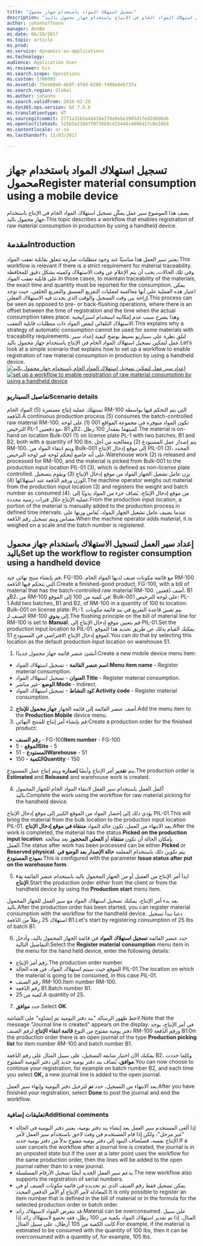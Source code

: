 ```yaml
---
title: "تسجيل استهلاك المواد باستخدام جهاز محمول"
description: "يصف هذا الموضوع سير عمل يمكّن تسجيل استهلاك المواد الخام في الإنتاج باستخدام جهاز محمول باليد."
author: johanhoffmann
manager: AnnBe
ms.date: 06/20/2017
ms.topic: article
ms.prod: 
ms.service: dynamics-ax-applications
ms.technology: 
audience: Application User
ms.reviewer: bis
ms.search.scope: Operations
ms.custom: 1706093
ms.assetid: 75ee68e0-4b9f-4f4d-b286-f498e0eb73fa
ms.search.region: Global
ms.author: johanho
ms.search.validFrom: 2016-02-28
ms.dyn365.ops.version: AX 7.0.0
ms.translationtype: HT
ms.sourcegitcommit: 2771a31b5a4d418a27de0ebe1945d1fed2d8d6d6
ms.openlocfilehash: 525b5a21047f0f39b9cd15448c4096d17c0e2dbd
ms.contentlocale: ar-sa
ms.lasthandoff: 11/03/2017

---
```


# <a name="register-material-consumption-using-a-mobile-device"></a><span data-ttu-id="f3851-103">تسجيل استهلاك المواد باستخدام جهاز محمول</span><span class="sxs-lookup"><span data-stu-id="f3851-103">Register material consumption using a mobile device</span></span>
<span data-ttu-id="f3851-104">يصف هذا الموضوع سير عمل يمكّن تسجيل استهلاك المواد الخام في الإنتاج باستخدام جهاز محمول باليد.</span><span class="sxs-lookup"><span data-stu-id="f3851-104">This topic describes a workflow that enables registration of raw material consumption in production by using a handheld device.</span></span>

<a name="introduction"></a><span data-ttu-id="f3851-105">مقدمة</span><span class="sxs-lookup"><span data-stu-id="f3851-105">Introduction</span></span>
------------

<span data-ttu-id="f3851-106">يعتبر سير العمل هذا مناسبًا عند وجود متطلبات صارمة تتعلق بقابلية تعقب المواد.</span><span class="sxs-lookup"><span data-stu-id="f3851-106">This workflow is relevant if there is a strict requirement for material traceability.</span></span> <span data-ttu-id="f3851-107">وفي تلك الحالات، يجب أن يتم الإعلام عن وقت الاستهلاك وكميته بشكل دقيق للمحافظة على قابلية تعقب المواد.</span><span class="sxs-lookup"><span data-stu-id="f3851-107">In those cases, to maintain traceability of the materials, the exact time and quantity must be reported for the consumption.</span></span> <span data-ttu-id="f3851-108">يمكن اعتبار هذه العملية على أنها معاكسة لعمليات التفريغ المسبق والتفريغ الخلفي، حيث توجد إزاحة بين وقت التسجيل والوقت الذي يحدث فيه الاستهلاك الفعلي.</span><span class="sxs-lookup"><span data-stu-id="f3851-108">This process can be seen as opposed to pre- or back-flushing operations, where there is an offset between the time of registration and the time when the actual consumption takes place.</span></span> <span data-ttu-id="f3851-109">وهذا يشرح سبب عدم إمكانية استخدام استراتيجية الاستهلاك التلقائي لبعض المواد ذات متطلبات قابلية التعقب.</span><span class="sxs-lookup"><span data-stu-id="f3851-109">This explains why a strategy of automatic consumption cannot be used for some materials with traceability requirements.</span></span> <span data-ttu-id="f3851-110">لنلقِ نظرة على سيناريو بسيط يوضح كيفية إعداد سير عمل لتمكين تسجيل استهلاك المواد الخام في الإنتاج باستخدام جهاز محمول باليد.</span><span class="sxs-lookup"><span data-stu-id="f3851-110">Let’s look at a simple scenario that explains how to set up a workflow to enable registration of raw material consumption in production by using a handheld device.</span></span> <span data-ttu-id="f3851-111">[![إعداد سير عمل لتمكين تسجيل استهلاك المواد الخام باستخدام جهاز محمول باليد](./media/scenario3.png)](./media/scenario3.png)</span><span class="sxs-lookup"><span data-stu-id="f3851-111">[![set up a workflow to enable registration of raw material consumption by using a handheld device](./media/scenario3.png)](./media/scenario3.png)</span></span>

### <a name="scenario-details"></a><span data-ttu-id="f3851-112">تفاصيل السيناريو</span><span class="sxs-lookup"><span data-stu-id="f3851-112">Scenario details</span></span>

<span data-ttu-id="f3851-113">تستهلك عملية إنتاج مستمرة (5) المواد الخام RM-100 التي يتم التحكم فيها بواسطة الدُفعة.</span><span class="sxs-lookup"><span data-stu-id="f3851-113">A continuous production process (5) consumes the batch-controlled raw material RM-100.</span></span> <span data-ttu-id="f3851-114">تكون المواد متوفرة في مجموعة المواقع 001 (1) على لوحة الترخيص PL-1 مع دفعتين، B1 وB2، كميتهما بمقدار 100 رطل.</span><span class="sxs-lookup"><span data-stu-id="f3851-114">The material is on-hand on location Bulk-001 (1) on license plate PL-1 with two batches, B1 and B2, both with a quantity of 100 lbs.</span></span> <span data-ttu-id="f3851-115">يتم إصدار عمل المستودع (2) ومعالجته من أجل RM-100، ويتم انتقاء المواد من Bulk-001 إلى موقع إدخال الإنتاج PIL-01 (3)، المحدد على أنه خاضع لتحكم لوحة غير لوحة الترخيص.</span><span class="sxs-lookup"><span data-stu-id="f3851-115">Warehouse work (2) is released and processed for RM-100, and the material is picked from Bulk-001 to the production input location PIL-01 (3), which is defined as non-license plate controlled.</span></span> <span data-ttu-id="f3851-116">يزن عامل تشغيل الجهاز المواد من موقع إدخال الإنتاج (3) ويقوم بتسجيل الوزن ورقم الدُفعة عند استهلاكها (4).</span><span class="sxs-lookup"><span data-stu-id="f3851-116">The machine operator weighs out material from the production input location (3) and registers the weight and batch number as consumed (4).</span></span> <span data-ttu-id="f3851-117">من موقع إدخال الإنتاج، يُضاف جزء من المواد يدويًا إلى عملية الإنتاج خلال فترات زمنية محددة.</span><span class="sxs-lookup"><span data-stu-id="f3851-117">From the production input location, a portion of the material is manually added to the production process in defined time intervals.</span></span> <span data-ttu-id="f3851-118">عندما يضيف عامل تشغيل الجهاز المواد، يُقاس وزنها على مقياس ويتم تسجيل رقم الدُفعة.</span><span class="sxs-lookup"><span data-stu-id="f3851-118">When the machine operator adds material, it is weighed on a scale and the batch number is registered.</span></span>

## <a name="set-up-the-workflow-to-register-consumption-using-a-handheld-device"></a><span data-ttu-id="f3851-119">إعداد سير العمل لتسجيل الاستهلاك باستخدام جهاز محمول باليد</span><span class="sxs-lookup"><span data-stu-id="f3851-119">Set up the workflow to register consumption using a handheld device</span></span>
<span data-ttu-id="f3851-120">قم بإنشاء منتج نهائي جيد، FG-100، مع قائمة مكونات صنف‬ لديها المواد الخام RM-100 التي تتحكم فيها الدُفعة.</span><span class="sxs-lookup"><span data-stu-id="f3851-120">Create a finished-good product, FG-100, with a bill of material that has the batch-controlled raw material RM-100.</span></span> <span data-ttu-id="f3851-121">أضف دُفعتين، B1 وB2، من RM-100 في كمية من 100 إلى الموقع: Bulk-001 على لوحة الترخيص: PL-1.</span><span class="sxs-lookup"><span data-stu-id="f3851-121">Add two batches, B1 and B2, of RM-100 in a quantity of 100 to location: Bulk-001 on license plate: PL-1.</span></span> <span data-ttu-id="f3851-122">يتم تعيين قاعدة التفريغ في بند قائمة مكونات الصنف لـ RM-100 إلى **يدوي**.</span><span class="sxs-lookup"><span data-stu-id="f3851-122">The flushing principle on the bill of material line for RM-100 is set to **Manual**.</span></span> <span data-ttu-id="f3851-123">قم بتعيين موقع إدخال الإنتاج إلى PIL-01.</span><span class="sxs-lookup"><span data-stu-id="f3851-123">Set  the production input location to PIL-01.</span></span> <span data-ttu-id="f3851-124">يمكنك القيام بذلك عن طريق تحديد هذا الموقع كموقع إدخال الإنتاج الافتراضي في المستودع 51.</span><span class="sxs-lookup"><span data-stu-id="f3851-124">You can do that by selecting this location as the default production input location on warehouse 51.</span></span>

1.  <span data-ttu-id="f3851-125">أنشئ عنصر قائمة جهاز محمول جديدًا:</span><span class="sxs-lookup"><span data-stu-id="f3851-125">Create a new mobile device menu item:</span></span> 

-    <span data-ttu-id="f3851-126">**اسم عنصر القائمة** - تسجيل استهلاك المواد.</span><span class="sxs-lookup"><span data-stu-id="f3851-126">**Menu item name** - Register material consumption.</span></span> 
-    <span data-ttu-id="f3851-127">**العنوان** - تسجيل استهلاك المواد.</span><span class="sxs-lookup"><span data-stu-id="f3851-127">**Title** - Register material consumption.</span></span> 
-    <span data-ttu-id="f3851-128">**الوضع** -غير مباشر.</span><span class="sxs-lookup"><span data-stu-id="f3851-128">**Mode** - Indirect.</span></span> 
-    <span data-ttu-id="f3851-129">**كود النشاط** - تسجيل استهلاك المواد.</span><span class="sxs-lookup"><span data-stu-id="f3851-129">**Activity code** - Register material consumption.</span></span>

2.  <span data-ttu-id="f3851-130">أضف عنصر القائمة إلى قائمة الجهاز **جهاز محمول للإنتاج**.</span><span class="sxs-lookup"><span data-stu-id="f3851-130">Add the menu item to the **Production Mobile** device menu.</span></span>
3.  <span data-ttu-id="f3851-131">قم بإنشاء أمر إنتاج للمنتج النهائي‬:</span><span class="sxs-lookup"><span data-stu-id="f3851-131">Create a production order for the finished product:</span></span> 

-    <span data-ttu-id="f3851-132">**رقم الصنف** - FG-100</span><span class="sxs-lookup"><span data-stu-id="f3851-132">**Item number** - FG-100</span></span> 
-    <span data-ttu-id="f3851-133">**الموقع** - 5</span><span class="sxs-lookup"><span data-stu-id="f3851-133">**Site** - 5</span></span> 
-    <span data-ttu-id="f3851-134">**المستودع** - 51</span><span class="sxs-lookup"><span data-stu-id="f3851-134">**Warehouse** - 51</span></span> 
-    <span data-ttu-id="f3851-135">**الكمية** - 150</span><span class="sxs-lookup"><span data-stu-id="f3851-135">**Quantity** - 150</span></span>

<span data-ttu-id="f3851-136">يتم **تقدير** أمر الإنتاج وأيضًا **إصداره** ويتم إنتاج عمل المستودع.</span><span class="sxs-lookup"><span data-stu-id="f3851-136">The production order is **Estimated** and **Released** and warehouse work is created.</span></span>

4.  <span data-ttu-id="f3851-137">أكمل العمل باستخدام سير العمل لانتقاء المواد الخام للجهاز المحمول باليد.</span><span class="sxs-lookup"><span data-stu-id="f3851-137">Complete the work using the workflow for raw material picking for the handheld device.</span></span>

<span data-ttu-id="f3851-138">يؤدي ذلك إلى إحضار المواد من الموقع الكبير إلى موقع إدخال الإنتاج PIL-01.</span><span class="sxs-lookup"><span data-stu-id="f3851-138">This will bring the material from the bulk location to the production input location PIL-01.</span></span> <span data-ttu-id="f3851-139">بعد الانتهاء من العمل، تكون حالة المواد **منتقاة في موقع إدخال الإنتاج**.</span><span class="sxs-lookup"><span data-stu-id="f3851-139">After the work is completed, the material has the status **Picked on the production input location**.</span></span> <span data-ttu-id="f3851-140">بإمكان الحالة أن تكون **منتقاة** أو **الفعلي المحجوز** بعد معالجة العمل.</span><span class="sxs-lookup"><span data-stu-id="f3851-140">The status after work has been processed can be either **Picked** or **Reserved physical**.</span></span> <span data-ttu-id="f3851-141">يتم تكوين ذلك باستخدام المعلمة **حالة الإصدار بعد الوضع في نموذج المستودع**.</span><span class="sxs-lookup"><span data-stu-id="f3851-141">This is configured with the parameter **Issue status after put on the warehouse form**.</span></span>

5.  <span data-ttu-id="f3851-142">ابدأ أمر الإنتاج من العميل أو من الجهاز المحمول باليد باستخدام عنصر القائمة **بدء الإنتاج**.</span><span class="sxs-lookup"><span data-stu-id="f3851-142">Start the production order either from the client or from the handheld device by using the **Production start** menu item.</span></span>

<span data-ttu-id="f3851-143">بعد بدء أمر الإنتاج، يمكنك تسجيل استهلاك المواد مع سير العمل للجهاز المحمول باليد.</span><span class="sxs-lookup"><span data-stu-id="f3851-143">After the production order has been started, you can register material consumption with the workflow for the handheld device.</span></span> <span data-ttu-id="f3851-144">دعنا نبدأ تسجيل استهلاك 25 رطلاً من الدُفعة B1.</span><span class="sxs-lookup"><span data-stu-id="f3851-144">Let's start by registering consumption of 25 lbs of batch B1.</span></span>

6.  <span data-ttu-id="f3851-145">حدد عنصر القائمة **تسجيل استهلاك** **المواد** في قائمة الجهاز المحمول باليد، وأدخل التفاصيل التالية:</span><span class="sxs-lookup"><span data-stu-id="f3851-145">Select the **Register material** **consumption** menu item in the menu for the hand held device, enter the following details:</span></span> 

-    <span data-ttu-id="f3851-146">رقم أمر الإنتاج.</span><span class="sxs-lookup"><span data-stu-id="f3851-146">The production order number.</span></span> 
-    <span data-ttu-id="f3851-147">الموقع حيث سيتم استهلاك المواد، في هذه الحالة PIL-01.</span><span class="sxs-lookup"><span data-stu-id="f3851-147">The location on which the material is going to be consumed, in this case PIL-01.</span></span> 
-    <span data-ttu-id="f3851-148">رقم الصنف RM-100.</span><span class="sxs-lookup"><span data-stu-id="f3851-148">Item number RM-100.</span></span> 
-    <span data-ttu-id="f3851-149">رقم الدُفعة B1.</span><span class="sxs-lookup"><span data-stu-id="f3851-149">Batch number B1.</span></span> 
-    <span data-ttu-id="f3851-150">كمية من 25.</span><span class="sxs-lookup"><span data-stu-id="f3851-150">A quantity of 25.</span></span>

7.  <span data-ttu-id="f3851-151">حدد **موافق**.</span><span class="sxs-lookup"><span data-stu-id="f3851-151">Select **OK**.</span></span>

<span data-ttu-id="f3851-152">لاحظ ظهور الرسالة "بند دفتر اليومية تم إنشاؤه" على الشاشة.</span><span class="sxs-lookup"><span data-stu-id="f3851-152">Note that the message "Journal line is created" appears on the display.</span></span> <span data-ttu-id="f3851-153">في أمر الإنتاج، يوجد دفتر يومية مفتوح من النوع **قائمة انتقاء الإنتاج‬** لرقم الصنف RM-100 ورقم الدُفعة B1.</span><span class="sxs-lookup"><span data-stu-id="f3851-153">On the production order there is an open journal of the type **Production picking list** for item number RM-100 and batch number B1.</span></span> 

<span data-ttu-id="f3851-154">يمكنك الآن اختيار متابعة التسجيل، على سبيل المثال على رقم الدُفعة B2، وكلما حددت **موافق،** يُضاف بند دفتر يومية جديد إلى دفتر اليومية المفتوح.</span><span class="sxs-lookup"><span data-stu-id="f3851-154">You can now choose to continue your registration, for example on batch number B2, and each time you select **OK,** a new journal line is added to the open journal.</span></span> 

<span data-ttu-id="f3851-155">بعد الانتهاء من التسجيل، حدد **تم** لترحيل دفتر اليومية وإنهاء سير العمل.</span><span class="sxs-lookup"><span data-stu-id="f3851-155">After you have finished your registration, select **Done** to post the journal and end the workflow.</span></span>

### <a name="additional-comments"></a><span data-ttu-id="f3851-156">تعليقات إضافية</span><span class="sxs-lookup"><span data-stu-id="f3851-156">Additional comments</span></span> 

-   <span data-ttu-id="f3851-157">إذا ألغى المستخدم سير العمل بعد إنشاء بند دفتر يومية، يعتبر دفتر اليومية في الحالة "غير مرحل"، ولكن إذا قام المستخدم في وقت لاحق باستخدام سير العمل لأمر الإنتاج نفسه، فستُضاف البنود إلى دفتر يومية مفتوح بدلاً من دفتر يومية جديد.</span><span class="sxs-lookup"><span data-stu-id="f3851-157">If a user cancels the workflow after a journal line is created, the journal is in an unposted state but if the user at a later point uses the workflow for the same production order, then the lines will be added to the open journal rather than to a new journal.</span></span>
-   <span data-ttu-id="f3851-158">يدعم سير العمل الجديد أيضًا تسجيل الأرقام المسلسلة.</span><span class="sxs-lookup"><span data-stu-id="f3851-158">The new workflow also supports the registration of serial numbers.</span></span>
-   <span data-ttu-id="f3851-159">يمكن تسجيل فقط رقم الصنف الذي تم تحديده في قائمة مكونات الصنف أو في المعادلة لأمر الإنتاج أو الأمر الدفعي المحدد.</span><span class="sxs-lookup"><span data-stu-id="f3851-159">It is only possible to register an item number that is defined in the bill of material or in the formula for the selected production order or batch order.</span></span>
-   <span data-ttu-id="f3851-160">قد تتعرض المواد لاستهلاك زائد.</span><span class="sxs-lookup"><span data-stu-id="f3851-160">Material can be overconsumed.</span></span> <span data-ttu-id="f3851-161">على سبيل المثال، إذا تم تقدير استهلاك المواد بكمية من 100 رطل، فقد تخضع لاستهلاك زائد إذا كانت الكمية من 105 أرطال، على سبيل المثال.</span><span class="sxs-lookup"><span data-stu-id="f3851-161">For example, if the material is estimated to be consumed with the quantity of 100 lbs, then it can be overconsumed with a quantity of, for example, 105 lbs.</span></span>




